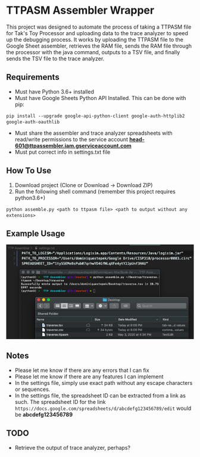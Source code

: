 # TTPASM Assembler Wrapper

This project was designed to automate the process of taking a TTPASM file for Tak's Toy Processor and uploading data to the trace analyzer to speed up the debugging process. It works by uploading the TTPASM file to the Google Sheet assembler, retrieves the RAM file, sends the RAM file through the processor with the java command, outputs to a TSV file, and finally sends the TSV file to the trace analyzer.

## Requirements
* Must have Python 3.6+ installed
* Must have Google Sheets Python API Installed. This can be done with pip:
```
pip install --upgrade google-api-python-client google-auth-httplib2 google-auth-oauthlib
```
* Must share the assembler and trace analyzer spreadsheets with read/write permissions to the service account
  **head-601@ttpassembler.iam.gserviceaccount.com**
* Must put correct info in settings.txt file

## How To Use
1. Download project (Clone or Download -> Download ZIP)
2. Run the following shell command (remember this project requires python3.6+)
```
python assemble.py <path to ttpasm file> <path to output without any extensions>
```

## Example Usage
![example](https://github.com/domstepek/TTPASM-CL-Assembler/blob/master/example.png?raw=true)

## Notes
- Please let me know if there are any errors that I can fix
- Please let me know if there are any features I can implement
- In the settings file, simply use exact path without any escape characters or sequences.
- In the settings file, the spreadsheet ID can be extracted from a link as such. The spreadsheet ID for the link `https://docs.google.com/spreadsheets/d/abcdefg123456789/edit` would be **abcdefg123456789**

## TODO
- Retrieve the output of trace analyzer, perhaps?
